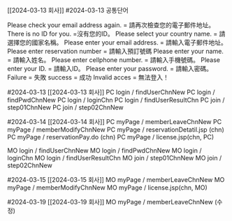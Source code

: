 [[2024-03-13 회사]]
#2024-03-13 
공통단어

Please check your email address again. = 請再次檢查您的電子郵件地址。
There is no ID for you. =沒有您的ID。
Please select your country name. = 請選擇您的國家名稱。
Please enter your email address. = 請輸入電子郵件地址。
Please enter reservation number = 請輸入預訂號碼
Please enter your name. = 請輸入姓名。
Please enter cellphone number. = 請輸入手機號碼。
Please enter your ID. = 請輸入ID。
Please enter your password. = 請輸入密碼。
Failure = 失敗
success = 成功
Invalid acces = 無法登入！



#2024-03-13 [[2024-03-13 회사]]
PC login / findUserChnNew
PC login / findPwdChnNew
PC login / loginChn
PC login / findUserResultChn
PC join / step01ChnNew
PC join / step02ChnNew

#2024-03-14 [[2024-03-14 회사]]
PC myPage / memberLeaveChnNew
PC myPage / memberModifyChnNew
PC myPage / reservationDetatil.jsp (chn)
PC myPage / reservationPay.do (chn)
PC myPage / license.jsp(chn, PC)

MO login / findUserChnNew
MO login / findPwdChnNew
MO login / loginChn
MO login / findUserResultChn
MO join / step01ChnNew
MO join / step02ChnNew

#2024-03-15 [[2024-03-15 회사]]
MO myPage / memberLeaveChnNew
MO myPage / memberModifyChnNew
MO myPage / license.jsp(chn, MO)


#2024-03-19 [[2024-03-19 회사]]
MO myPage / memberLeaveChnNew (수정)
